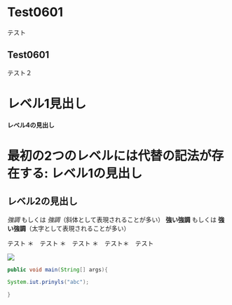 # Test0601
テスト
## Test0601
テスト２

# レベル1見出し

#### レベル4の見出し

最初の2つのレベルには代替の記法が存在する:
レベル1の見出し
===============
レベル2の見出し
---------------

*強調* もしくは _強調_（斜体として表現されることが多い）
**強い強調** もしくは __強い強調__（太字として表現されることが多い）

テスト
＊　テスト
＊　テスト
＊　テスト＊　テスト

![](https://simple.wikipedia.org/wiki/File:Kendo_EM_2005_-_kote.jpg)

```java
public void main(String[] args){

System.iut.prinyls("abc");

}

```

